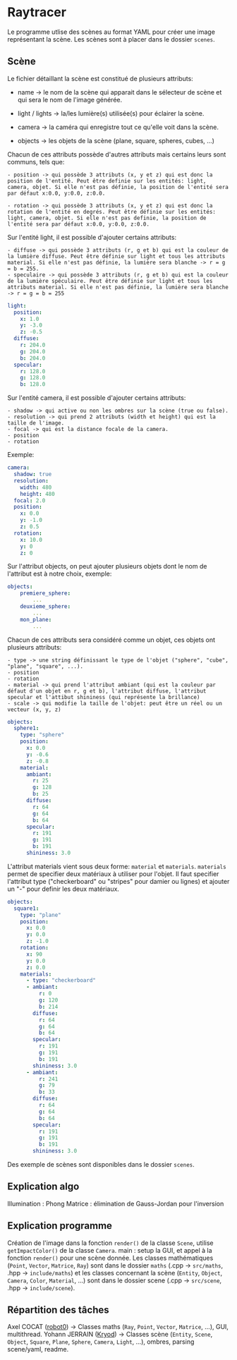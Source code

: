 # Raytracer

Le programme utlise des scènes au format YAML pour créer une image représentant la scène. Les scènes sont à placer dans le dossier `scenes`.

## Scène

Le fichier détaillant la scène est constitué de plusieurs attributs:

- name -> le nom de la scène qui apparait dans le sélecteur de scène et qui sera le nom de l'image générée.

- light / lights -> la/les lumière(s) utilisée(s) pour éclairer la scène.

- camera -> la caméra qui enregistre tout ce qu'elle voit dans la scène.

- objects -> les objets de la scène (plane, square, spheres, cubes, ...)

Chacun de ces attributs possède d'autres attributs mais certains leurs sont communs, tels que:

    - position -> qui possède 3 attributs (x, y et z) qui est donc la position de l'entité. Peut être definie sur les entités: light, camera, objet. Si elle n'est pas définie, la position de l'entité sera par défaut x:0.0, y:0.0, z:0.0.

    - rotation -> qui possède 3 attributs (x, y et z) qui est donc la rotation de l'entité en degrés. Peut être définie sur les entités: light, camera, objet. Si elle n'est pas definie, la position de l'entité sera par défaut x:0.0, y:0.0, z:0.0.

Sur l'entité light, il est possible d'ajouter certains attributs:

    - diffuse -> qui possède 3 attributs (r, g et b) qui est la couleur de la lumière diffuse. Peut être définie sur light et tous les attributs material. Si elle n'est pas définie, la lumière sera blanche -> r = g = b = 255.
    - speculaire -> qui possède 3 attributs (r, g et b) qui est la couleur de la lumière spéculaire. Peut être définie sur light et tous les attributs material. Si elle n'est pas définie, la lumière sera blanche -> r = g = b = 255

```yaml
light:
  position:
    x: 1.0
    y: -3.0
    z: -0.5
  diffuse:
    r: 204.0
    g: 204.0
    b: 204.0
  specular:
    r: 128.0
    g: 128.0
    b: 128.0
```

Sur l'entité camera, il est possible d'ajouter certains attributs:

    - shadow -> qui active ou non les ombres sur la scène (true ou false).
    - resolution -> qui prend 2 attributs (width et height) qui est la taille de l'image.
    - focal -> qui est la distance focale de la camera.
    - position
    - rotation

Exemple:
```yaml
camera:  
  shadow: true  
  resolution:  
    width: 480  
    height: 480  
  focal: 2.0  
  position:  
    x: 0.0  
    y: -1.0  
    z: 0.5  
  rotation:  
    x: 10.0  
    y: 0  
    z: 0  
```

Sur l'attribut objects, on peut ajouter plusieurs objets dont le nom de l'attribut est à notre choix, exemple:
```yaml
objects:  
    premiere_sphere:  
        ...  
    deuxieme_sphere:  
        ...  
    mon_plane: 
        ...  
```

Chacun de ces attributs sera considéré comme un objet, ces objets ont plusieurs attributs:

    - type -> une string définissant le type de l'objet ("sphere", "cube", "plane", "square", ...).
    - position
    - rotation
    - material -> qui prend l'attribut ambiant (qui est la couleur par défaut d'un objet en r, g et b), l'attribut diffuse, l'attribut specular et l'attibut shininess (qui représente la brillance)
    - scale -> qui modifie la taille de l'objet: peut être un réel ou un vecteur (x, y, z)

```yaml
objects:
  sphere1:
    type: "sphere"
    position:
      x: 0.0
      y: -0.6
      z: -0.8
    material:
      ambiant:
        r: 25
        g: 128
        b: 25
      diffuse:
        r: 64
        g: 64
        b: 64
      specular:
        r: 191
        g: 191
        b: 191
      shininess: 3.0
```

L'attribut materials vient sous deux forme: `material` et `materials`. `materials` permet de specifier deux matériaux à utiliser pour l'objet. Il faut specifier l'attribut type ("checkerboard" ou "stripes" pour damier ou lignes) et ajouter un "-" pour definir les deux matériaux.

```yaml
objects:
  square1:
    type: "plane"
    position:
      x: 0.0
      y: 0.0
      z: -1.0
    rotation:
      x: 90
      y: 0.0
      z: 0.0
    materials:
      - type: "checkerboard"
      - ambiant:
          r: 0
          g: 120
          b: 214
        diffuse:
          r: 64
          g: 64
          b: 64
        specular:
          r: 191
          g: 191
          b: 191
        shininess: 3.0
      - ambiant:
          r: 241
          g: 79
          b: 33
        diffuse:
          r: 64
          g: 64
          b: 64
        specular:
          r: 191
          g: 191
          b: 191
        shininess: 3.0
```

Des exemple de scènes sont disponibles dans le dossier `scenes`.

## Explication algo

Illumination : Phong
Matrice : élimination de Gauss-Jordan pour l'inversion

## Explication programme

Création de l'image dans la fonction `render()` de la classe `Scene`, utilise `getImpactColor()` de la classe `Camera`.
main : setup la GUI, et appel à la fonction `render()` pour une scène donnée.
Les classes mathématiques (`Point`, `Vector`, `Matrice`, `Ray`) sont dans le dossier `maths` (.cpp -> `src/maths`, .hpp -> `include/maths`) et les classes concernant la scène (`Entity`, `Object`, `Camera`, `Color`, `Material`, ...) sont dans le dossier scene (.cpp -> `src/scene`, .hpp -> `include/scene`).

## Répartition des tâches

Axel COCAT ([robot0](https://github.com/robot0)) -> Classes maths (`Ray`, `Point`, `Vector`, `Matrice`, ...), GUI, multithread.
Yohann JERRAIN ([Kryod](https://github.com/Kryod)) -> Classes scène (`Entity`, `Scene`, `Object`, `Square`, `Plane`, `Sphere`, `Camera`, `Light`, ...), ombres, parsing scene/yaml, readme.
